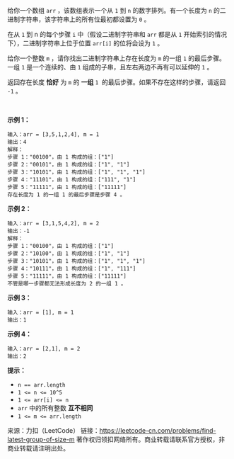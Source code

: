 给你一个数组 ```arr``` ，该数组表示一个从 ```1``` 到 ```n``` 的数字排列。有一个长度为 ```n``` 的二进制字符串，该字符串上的所有位最初都设置为 ```0``` 。

在从 ```1``` 到 n 的每个步骤 ```i``` 中（假设二进制字符串和 ```arr``` 都是从 ```1``` 开始索引的情况下），二进制字符串上位于位置 ```arr[i]``` 的位将会设为 ```1``` 。

给你一个整数 ```m``` ，请你找出二进制字符串上存在长度为 ```m``` 的一组 ```1``` 的最后步骤。一组 ```1``` 是一个连续的、由 ```1``` 组成的子串，且左右两边不再有可以延伸的 ```1``` 。

返回存在长度 **恰好** 为 ```m``` 的 **一组** ```1```  的最后步骤。如果不存在这样的步骤，请返回 ```-1``` 。

 

**示例 1：**
```
输入：arr = [3,5,1,2,4], m = 1
输出：4
解释：
步骤 1："00100"，由 1 构成的组：["1"]
步骤 2："00101"，由 1 构成的组：["1", "1"]
步骤 3："10101"，由 1 构成的组：["1", "1", "1"]
步骤 4："11101"，由 1 构成的组：["111", "1"]
步骤 5："11111"，由 1 构成的组：["11111"]
存在长度为 1 的一组 1 的最后步骤是步骤 4 。
```
**示例 2：**
```
输入：arr = [3,1,5,4,2], m = 2
输出：-1
解释：
步骤 1："00100"，由 1 构成的组：["1"]
步骤 2："10100"，由 1 构成的组：["1", "1"]
步骤 3："10101"，由 1 构成的组：["1", "1", "1"]
步骤 4："10111"，由 1 构成的组：["1", "111"]
步骤 5："11111"，由 1 构成的组：["11111"]
不管是哪一步骤都无法形成长度为 2 的一组 1 。
```
**示例 3：**
```
输入：arr = [1], m = 1
输出：1
```
**示例 4：**
```
输入：arr = [2,1], m = 2
输出：2
```

**提示：**

* ```n == arr.length```
* ```1 <= n <= 10^5```
* ```1 <= arr[i] <= n```
* ```arr``` 中的所有整数 **互不相同**
* ```1 <= m <= arr.length```

来源：力扣（LeetCode）
链接：https://leetcode-cn.com/problems/find-latest-group-of-size-m
著作权归领扣网络所有。商业转载请联系官方授权，非商业转载请注明出处。
